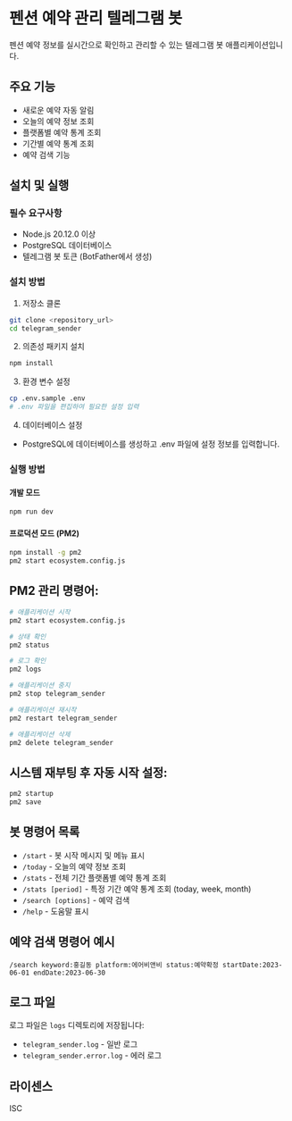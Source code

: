 # 펜션 예약 관리 텔레그램 봇

펜션 예약 정보를 실시간으로 확인하고 관리할 수 있는 텔레그램 봇 애플리케이션입니다.

## 주요 기능

- 새로운 예약 자동 알림
- 오늘의 예약 정보 조회
- 플랫폼별 예약 통계 조회
- 기간별 예약 통계 조회
- 예약 검색 기능

## 설치 및 실행

### 필수 요구사항

- Node.js 20.12.0 이상
- PostgreSQL 데이터베이스
- 텔레그램 봇 토큰 (BotFather에서 생성)

### 설치 방법

1. 저장소 클론

```bash
git clone <repository_url>
cd telegram_sender
```

2. 의존성 패키지 설치

```bash
npm install
```

3. 환경 변수 설정

```bash
cp .env.sample .env
# .env 파일을 편집하여 필요한 설정 입력
```

4. 데이터베이스 설정

- PostgreSQL에 데이터베이스를 생성하고 .env 파일에 설정 정보를 입력합니다.

### 실행 방법

#### 개발 모드

```bash
npm run dev
```

#### 프로덕션 모드 (PM2)

```bash
npm install -g pm2
pm2 start ecosystem.config.js
```

## PM2 관리 명령어:

```bash
# 애플리케이션 시작
pm2 start ecosystem.config.js

# 상태 확인
pm2 status

# 로그 확인
pm2 logs

# 애플리케이션 중지
pm2 stop telegram_sender

# 애플리케이션 재시작
pm2 restart telegram_sender

# 애플리케이션 삭제
pm2 delete telegram_sender
```

## 시스템 재부팅 후 자동 시작 설정:

```bash
pm2 startup
pm2 save
```

## 봇 명령어 목록

- `/start` - 봇 시작 메시지 및 메뉴 표시
- `/today` - 오늘의 예약 정보 조회
- `/stats` - 전체 기간 플랫폼별 예약 통계 조회
- `/stats [period]` - 특정 기간 예약 통계 조회 (today, week, month)
- `/search [options]` - 예약 검색
- `/help` - 도움말 표시

## 예약 검색 명령어 예시

```
/search keyword:홍길동 platform:에어비앤비 status:예약확정 startDate:2023-06-01 endDate:2023-06-30
```

## 로그 파일

로그 파일은 `logs` 디렉토리에 저장됩니다:

- `telegram_sender.log` - 일반 로그
- `telegram_sender.error.log` - 에러 로그

## 라이센스

ISC
